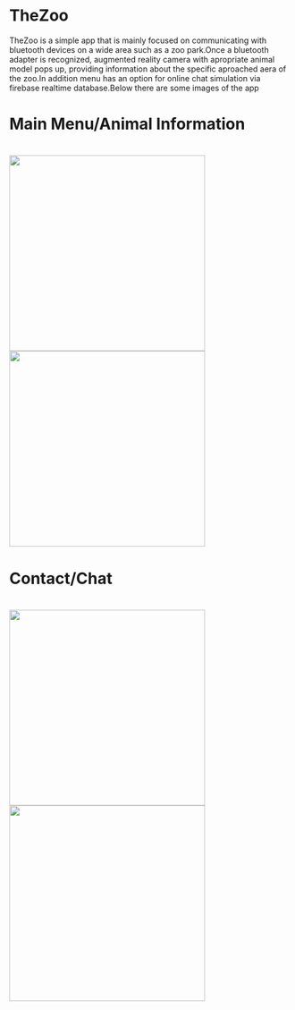 # TheZoo
TheZoo is a simple app that is mainly focused on communicating with bluetooth devices on a wide area such as a zoo park.Once a bluetooth adapter is recognized, augmented reality camera with apropriate animal model pops up, providing information about the specific aproached aera of the zoo.In addition menu has an option  for online chat simulation via firebase realtime database.Below there are some images of the app
# Main Menu/Animal Information
# <img src="https://github.com/chronis98/TheZoo/blob/master/97313231_2661693807452515_4769953639139639296_n.jpg" width="350" height="350">   <img src="https://github.com/chronis98/TheZoo/blob/master/96451978_237875060983151_8783114627471900672_n.jpg" width="350" height="350">
# Contact/Chat
# <img src="https://github.com/chronis98/TheZoo/blob/master/96748199_2697235777188350_8182312508795650048_n.jpg" width="350" height="350">   <img src="https://github.com/chronis98/TheZoo/blob/master/96607778_2288861928085069_8957986226678267904_n.jpg" width="350" height="350">
